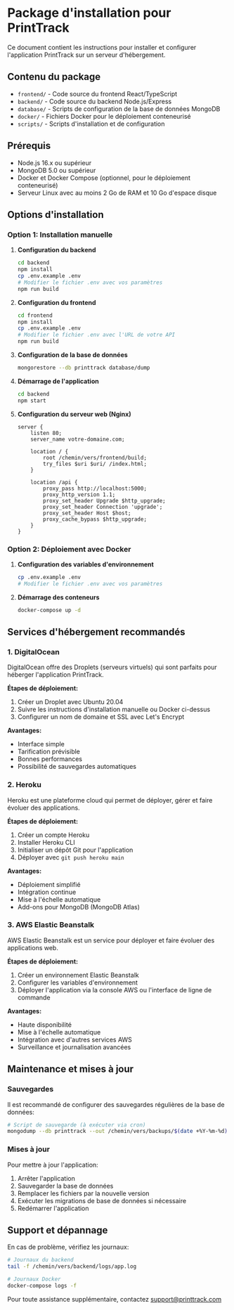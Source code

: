 # Package d'installation pour PrintTrack

Ce document contient les instructions pour installer et configurer l'application PrintTrack sur un serveur d'hébergement.

## Contenu du package

- `frontend/` - Code source du frontend React/TypeScript
- `backend/` - Code source du backend Node.js/Express
- `database/` - Scripts de configuration de la base de données MongoDB
- `docker/` - Fichiers Docker pour le déploiement conteneurisé
- `scripts/` - Scripts d'installation et de configuration

## Prérequis

- Node.js 16.x ou supérieur
- MongoDB 5.0 ou supérieur
- Docker et Docker Compose (optionnel, pour le déploiement conteneurisé)
- Serveur Linux avec au moins 2 Go de RAM et 10 Go d'espace disque

## Options d'installation

### Option 1: Installation manuelle

1. **Configuration du backend**
   ```bash
   cd backend
   npm install
   cp .env.example .env
   # Modifier le fichier .env avec vos paramètres
   npm run build
   ```

2. **Configuration du frontend**
   ```bash
   cd frontend
   npm install
   cp .env.example .env
   # Modifier le fichier .env avec l'URL de votre API
   npm run build
   ```

3. **Configuration de la base de données**
   ```bash
   mongorestore --db printtrack database/dump
   ```

4. **Démarrage de l'application**
   ```bash
   cd backend
   npm start
   ```

5. **Configuration du serveur web (Nginx)**
   ```
   server {
       listen 80;
       server_name votre-domaine.com;

       location / {
           root /chemin/vers/frontend/build;
           try_files $uri $uri/ /index.html;
       }

       location /api {
           proxy_pass http://localhost:5000;
           proxy_http_version 1.1;
           proxy_set_header Upgrade $http_upgrade;
           proxy_set_header Connection 'upgrade';
           proxy_set_header Host $host;
           proxy_cache_bypass $http_upgrade;
       }
   }
   ```

### Option 2: Déploiement avec Docker

1. **Configuration des variables d'environnement**
   ```bash
   cp .env.example .env
   # Modifier le fichier .env avec vos paramètres
   ```

2. **Démarrage des conteneurs**
   ```bash
   docker-compose up -d
   ```

## Services d'hébergement recommandés

### 1. DigitalOcean

DigitalOcean offre des Droplets (serveurs virtuels) qui sont parfaits pour héberger l'application PrintTrack.

**Étapes de déploiement:**
1. Créer un Droplet avec Ubuntu 20.04
2. Suivre les instructions d'installation manuelle ou Docker ci-dessus
3. Configurer un nom de domaine et SSL avec Let's Encrypt

**Avantages:**
- Interface simple
- Tarification prévisible
- Bonnes performances
- Possibilité de sauvegardes automatiques

### 2. Heroku

Heroku est une plateforme cloud qui permet de déployer, gérer et faire évoluer des applications.

**Étapes de déploiement:**
1. Créer un compte Heroku
2. Installer Heroku CLI
3. Initialiser un dépôt Git pour l'application
4. Déployer avec `git push heroku main`

**Avantages:**
- Déploiement simplifié
- Intégration continue
- Mise à l'échelle automatique
- Add-ons pour MongoDB (MongoDB Atlas)

### 3. AWS Elastic Beanstalk

AWS Elastic Beanstalk est un service pour déployer et faire évoluer des applications web.

**Étapes de déploiement:**
1. Créer un environnement Elastic Beanstalk
2. Configurer les variables d'environnement
3. Déployer l'application via la console AWS ou l'interface de ligne de commande

**Avantages:**
- Haute disponibilité
- Mise à l'échelle automatique
- Intégration avec d'autres services AWS
- Surveillance et journalisation avancées

## Maintenance et mises à jour

### Sauvegardes

Il est recommandé de configurer des sauvegardes régulières de la base de données:

```bash
# Script de sauvegarde (à exécuter via cron)
mongodump --db printtrack --out /chemin/vers/backups/$(date +%Y-%m-%d)
```

### Mises à jour

Pour mettre à jour l'application:

1. Arrêter l'application
2. Sauvegarder la base de données
3. Remplacer les fichiers par la nouvelle version
4. Exécuter les migrations de base de données si nécessaire
5. Redémarrer l'application

## Support et dépannage

En cas de problème, vérifiez les journaux:

```bash
# Journaux du backend
tail -f /chemin/vers/backend/logs/app.log

# Journaux Docker
docker-compose logs -f
```

Pour toute assistance supplémentaire, contactez support@printtrack.com
